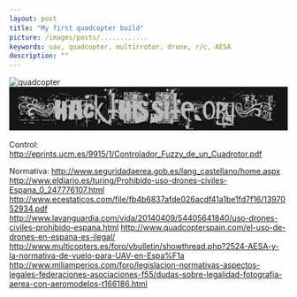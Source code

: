 ```yaml
---
layout: post
title: "My first quadcopter build"
picture: /images/posts/............
keywords: uav, quadcopter, multirrotor, drone, r/c, AESA
description: ""
---
```


![quadcopter](/images/posts/................. "Quadcopter")
<img class="img img-rounded img-responsive center-block" title="HackThisSite logo" alt="hackthissitelogo" src="/images/posts/2015-02-05-HackThisSite_logo.jpg" />

<!--more-->

Control:
http://eprints.ucm.es/9915/1/Controlador_Fuzzy_de_un_Cuadrotor.pdf

Normativa:
http://www.seguridadaerea.gob.es/lang_castellano/home.aspx
http://www.eldiario.es/turing/Prohibido-uso-drones-civiles-Espana_0_247776107.html
http://www.ecestaticos.com/file/fb4b6837afde026acdf41a1be1fd7f16/1397052934.pdf
http://www.lavanguardia.com/vida/20140409/54405641840/uso-drones-civiles-prohibido-espana.html
http://www.quadcopterspain.com/el-uso-de-drones-en-espana-es-ilegal/
http://www.multicopters.es/foro/vbulletin/showthread.php?2524-AESA-y-la-normativa-de-vuelo-para-UAV-en-Espa%F1a
http://www.miliamperios.com/foro/legislacion-normativas-aspectos-legales-federaciones-asociaciones-f55/dudas-sobre-legalidad-fotografia-aerea-con-aeromodelos-t166186.html

